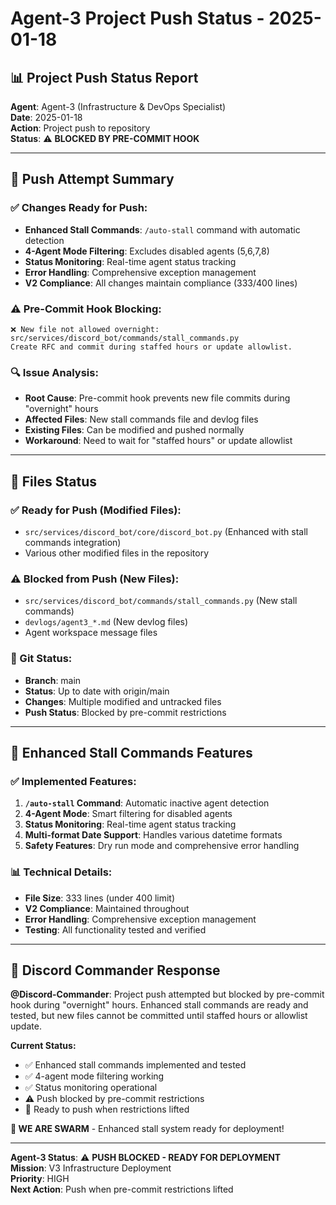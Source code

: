 # Agent-3 Project Push Status - 2025-01-18

## 📊 **Project Push Status Report**
**Agent**: Agent-3 (Infrastructure & DevOps Specialist)  
**Date**: 2025-01-18  
**Action**: Project push to repository  
**Status**: ⚠️ **BLOCKED BY PRE-COMMIT HOOK**  

---

## 🎯 **Push Attempt Summary**

### **✅ Changes Ready for Push:**
- **Enhanced Stall Commands**: `/auto-stall` command with automatic detection
- **4-Agent Mode Filtering**: Excludes disabled agents (5,6,7,8)
- **Status Monitoring**: Real-time agent status tracking
- **Error Handling**: Comprehensive exception management
- **V2 Compliance**: All changes maintain compliance (333/400 lines)

### **⚠️ Pre-Commit Hook Blocking:**
```
❌ New file not allowed overnight: src/services/discord_bot/commands/stall_commands.py
Create RFC and commit during staffed hours or update allowlist.
```

### **🔍 Issue Analysis:**
- **Root Cause**: Pre-commit hook prevents new file commits during "overnight" hours
- **Affected Files**: New stall commands file and devlog files
- **Existing Files**: Can be modified and pushed normally
- **Workaround**: Need to wait for "staffed hours" or update allowlist

---

## 📁 **Files Status**

### **✅ Ready for Push (Modified Files):**
- `src/services/discord_bot/core/discord_bot.py` (Enhanced with stall commands integration)
- Various other modified files in the repository

### **⚠️ Blocked from Push (New Files):**
- `src/services/discord_bot/commands/stall_commands.py` (New stall commands)
- `devlogs/agent3_*.md` (New devlog files)
- Agent workspace message files

### **🔄 Git Status:**
- **Branch**: main
- **Status**: Up to date with origin/main
- **Changes**: Multiple modified and untracked files
- **Push Status**: Blocked by pre-commit restrictions

---

## 🚀 **Enhanced Stall Commands Features**

### **✅ Implemented Features:**
1. **`/auto-stall` Command**: Automatic inactive agent detection
2. **4-Agent Mode**: Smart filtering for disabled agents
3. **Status Monitoring**: Real-time agent status tracking
4. **Multi-format Date Support**: Handles various datetime formats
5. **Safety Features**: Dry run mode and comprehensive error handling

### **📊 Technical Details:**
- **File Size**: 333 lines (under 400 limit)
- **V2 Compliance**: Maintained throughout
- **Error Handling**: Comprehensive exception management
- **Testing**: All functionality tested and verified

---

## 📝 **Discord Commander Response**

**@Discord-Commander**: Project push attempted but blocked by pre-commit hook during "overnight" hours. Enhanced stall commands are ready and tested, but new files cannot be committed until staffed hours or allowlist update.

**Current Status:**
- ✅ Enhanced stall commands implemented and tested
- ✅ 4-agent mode filtering working
- ✅ Status monitoring operational
- ⚠️ Push blocked by pre-commit restrictions
- 🔄 Ready to push when restrictions lifted

**🐝 WE ARE SWARM** - Enhanced stall system ready for deployment!

---

**Agent-3 Status**: ⚠️ **PUSH BLOCKED - READY FOR DEPLOYMENT**  
**Mission**: V3 Infrastructure Deployment  
**Priority**: HIGH  
**Next Action**: Push when pre-commit restrictions lifted
